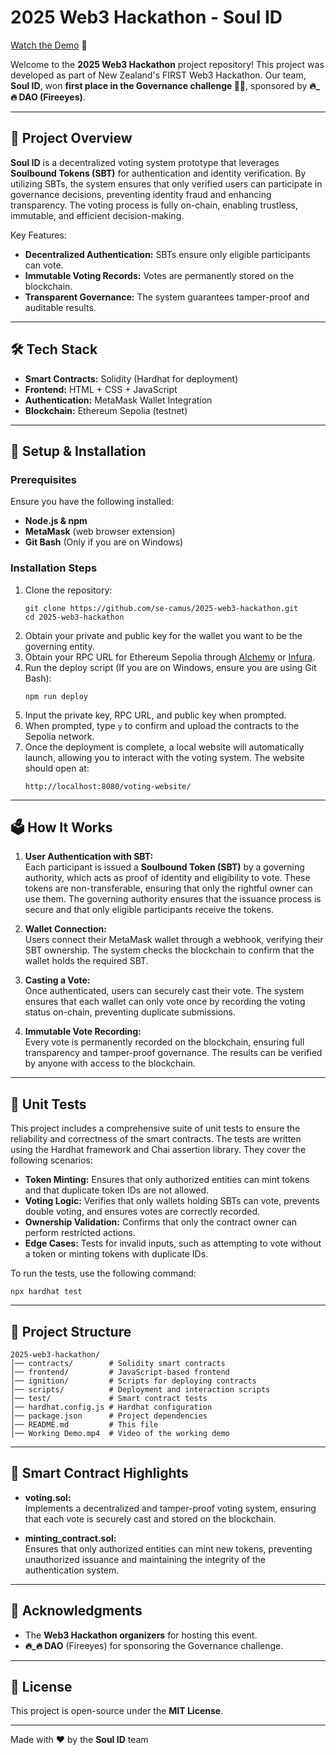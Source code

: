 # 2025 Web3 Hackathon - Soul ID 
[Watch the Demo](https://youtu.be/CzM22fvxnUs) 🎥  

Welcome to the **2025 Web3 Hackathon** project repository! This project was developed as part of New Zealand's FIRST Web3 Hackathon. Our team, **Soul ID**, won **first place in the Governance challenge 👑🥇**, sponsored by **🔥_🔥 DAO (Fireeyes)**.

---

## 🚀 Project Overview
**Soul ID** is a decentralized voting system prototype that leverages **Soulbound Tokens (SBT)** for authentication and identity verification. By utilizing SBTs, the system ensures that only verified users can participate in governance decisions, preventing identity fraud and enhancing transparency. The voting process is fully on-chain, enabling trustless, immutable, and efficient decision-making.

Key Features:
- **Decentralized Authentication:** SBTs ensure only eligible participants can vote.
- **Immutable Voting Records:** Votes are permanently stored on the blockchain.
- **Transparent Governance:** The system guarantees tamper-proof and auditable results.

---

## 🛠️ Tech Stack
- **Smart Contracts:** Solidity (Hardhat for deployment)
- **Frontend:** HTML + CSS + JavaScript
- **Authentication:** MetaMask Wallet Integration
- **Blockchain:** Ethereum Sepolia (testnet)

---

## 🔧 Setup & Installation
### Prerequisites
Ensure you have the following installed:
- **Node.js & npm**
- **MetaMask** (web browser extension)
- **Git Bash** (Only if you are on Windows)

### Installation Steps
1. Clone the repository:
   ```
   git clone https://github.com/se-camus/2025-web3-hackathon.git
   cd 2025-web3-hackathon
   ```
2. Obtain your private and public key for the wallet you want to be the governing entity.
3. Obtain your RPC URL for Ethereum Sepolia through [Alchemy](https://www.alchemy.com/) or [Infura](https://infura.io/).
4. Run the deploy script (If you are on Windows, ensure you are using Git Bash):
   ```
   npm run deploy
   ```
5. Input the private key, RPC URL, and public key when prompted.
6. When prompted, type `y` to confirm and upload the contracts to the Sepolia network.
7. Once the deployment is complete, a local website will automatically launch, allowing you to interact with the voting system. The website should open at:
   ```
   http://localhost:8080/voting-website/
   ```

---

## 🗳️ How It Works
1. **User Authentication with SBT:**  
   Each participant is issued a **Soulbound Token (SBT)** by a governing authority, which acts as proof of identity and eligibility to vote. These tokens are non-transferable, ensuring that only the rightful owner can use them. The governing authority ensures that the issuance process is secure and that only eligible participants receive the tokens.

2. **Wallet Connection:**  
   Users connect their MetaMask wallet through a webhook, verifying their SBT ownership. The system checks the blockchain to confirm that the wallet holds the required SBT.

3. **Casting a Vote:**  
   Once authenticated, users can securely cast their vote. The system ensures that each wallet can only vote once by recording the voting status on-chain, preventing duplicate submissions.

4. **Immutable Vote Recording:**  
   Every vote is permanently recorded on the blockchain, ensuring full transparency and tamper-proof governance. The results can be verified by anyone with access to the blockchain.

---

## 🧪 Unit Tests
This project includes a comprehensive suite of unit tests to ensure the reliability and correctness of the smart contracts. The tests are written using the Hardhat framework and Chai assertion library. They cover the following scenarios:
- **Token Minting:** Ensures that only authorized entities can mint tokens and that duplicate token IDs are not allowed.
- **Voting Logic:** Verifies that only wallets holding SBTs can vote, prevents double voting, and ensures votes are correctly recorded.
- **Ownership Validation:** Confirms that only the contract owner can perform restricted actions.
- **Edge Cases:** Tests for invalid inputs, such as attempting to vote without a token or minting tokens with duplicate IDs.

To run the tests, use the following command:
```
npx hardhat test
```

---

## 📂 Project Structure
```
2025-web3-hackathon/
│── contracts/        # Solidity smart contracts
│── frontend/         # JavaScript-based frontend
│── ignition/         # Scripts for deploying contracts
│── scripts/          # Deployment and interaction scripts
│── test/             # Smart contract tests
│── hardhat.config.js # Hardhat configuration
│── package.json      # Project dependencies
│── README.md         # This file
│── Working Demo.mp4  # Video of the working demo
```

---

## 📜 Smart Contract Highlights
- **voting.sol:**  
  Implements a decentralized and tamper-proof voting system, ensuring that each vote is securely cast and stored on the blockchain.

- **minting_contract.sol:**  
  Ensures that only authorized entities can mint new tokens, preventing unauthorized issuance and maintaining the integrity of the authentication system.

---

## 📢 Acknowledgments
- The **Web3 Hackathon organizers** for hosting this event.
- **🔥_🔥 DAO** (Fireeyes) for sponsoring the Governance challenge.

---

## 📄 License
This project is open-source under the **MIT License**.

---

Made with ❤️ by the **Soul ID** team
